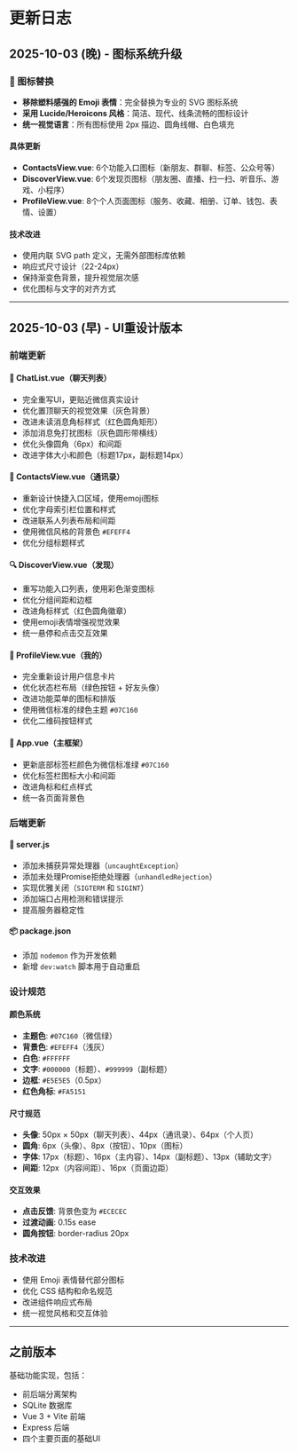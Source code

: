 # 更新日志

## 2025-10-03 (晚) - 图标系统升级

### 🎨 图标替换
- **移除塑料感强的 Emoji 表情**：完全替换为专业的 SVG 图标系统
- **采用 Lucide/Heroicons 风格**：简洁、现代、线条流畅的图标设计
- **统一视觉语言**：所有图标使用 2px 描边、圆角线帽、白色填充

#### 具体更新
- **ContactsView.vue**: 6个功能入口图标（新朋友、群聊、标签、公众号等）
- **DiscoverView.vue**: 6个发现页图标（朋友圈、直播、扫一扫、听音乐、游戏、小程序）
- **ProfileView.vue**: 8个个人页面图标（服务、收藏、相册、订单、钱包、表情、设置）

#### 技术改进
- 使用内联 SVG path 定义，无需外部图标库依赖
- 响应式尺寸设计（22-24px）
- 保持渐变色背景，提升视觉层次感
- 优化图标与文字的对齐方式

---

## 2025-10-03 (早) - UI重设计版本

### 前端更新

#### 🎨 ChatList.vue（聊天列表）
- 完全重写UI，更贴近微信真实设计
- 优化置顶聊天的视觉效果（灰色背景）
- 改进未读消息角标样式（红色圆角矩形）
- 添加消息免打扰图标（灰色圆形带横线）
- 优化头像圆角（6px）和间距
- 改进字体大小和颜色（标题17px，副标题14px）

#### 👥 ContactsView.vue（通讯录）
- 重新设计快捷入口区域，使用emoji图标
- 优化字母索引栏位置和样式
- 改进联系人列表布局和间距
- 使用微信风格的背景色 `#EFEFF4`
- 优化分组标题样式

#### 🔍 DiscoverView.vue（发现）
- 重写功能入口列表，使用彩色渐变图标
- 优化分组间距和边框
- 改进角标样式（红色圆角徽章）
- 使用emoji表情增强视觉效果
- 统一悬停和点击交互效果

#### 👤 ProfileView.vue（我的）
- 完全重新设计用户信息卡片
- 优化状态栏布局（绿色按钮 + 好友头像）
- 改进功能菜单的图标和排版
- 使用微信标准的绿色主题 `#07C160`
- 优化二维码按钮样式

#### 📱 App.vue（主框架）
- 更新底部标签栏颜色为微信标准绿 `#07C160`
- 优化标签栏图标大小和间距
- 改进角标和红点样式
- 统一各页面背景色

### 后端更新

#### 🔧 server.js
- 添加未捕获异常处理器（`uncaughtException`）
- 添加未处理Promise拒绝处理器（`unhandledRejection`）
- 实现优雅关闭（`SIGTERM` 和 `SIGINT`）
- 添加端口占用检测和错误提示
- 提高服务器稳定性

#### 📦 package.json
- 添加 `nodemon` 作为开发依赖
- 新增 `dev:watch` 脚本用于自动重启

### 设计规范

#### 颜色系统
- **主题色**: `#07C160`（微信绿）
- **背景色**: `#EFEFF4`（浅灰）
- **白色**: `#FFFFFF`
- **文字**: `#000000`（标题）、`#999999`（副标题）
- **边框**: `#E5E5E5`（0.5px）
- **红色角标**: `#FA5151`

#### 尺寸规范
- **头像**: 50px × 50px（聊天列表）、44px（通讯录）、64px（个人页）
- **圆角**: 6px（头像）、8px（按钮）、10px（图标）
- **字体**: 17px（标题）、16px（主内容）、14px（副标题）、13px（辅助文字）
- **间距**: 12px（内容间距）、16px（页面边距）

#### 交互效果
- **点击反馈**: 背景色变为 `#ECECEC`
- **过渡动画**: 0.15s ease
- **圆角按钮**: border-radius 20px

### 技术改进
- 使用 Emoji 表情替代部分图标
- 优化 CSS 结构和命名规范
- 改进组件响应式布局
- 统一视觉风格和交互体验

---

## 之前版本

基础功能实现，包括：
- 前后端分离架构
- SQLite 数据库
- Vue 3 + Vite 前端
- Express 后端
- 四个主要页面的基础UI

